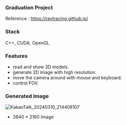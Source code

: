 ### Graduation Project
Reference : https://raytracing.github.io/

### Stack
C++, CUDA, OpenGL

### Features
- read and show 3D models.
- generate 2D image with high resolution.
- move the camera around with mouse and keyboard.
- control FOV.

### Generated Image
![KakaoTalk_20240310_214408107](https://github.com/23-2-Project/Graduation_Project/assets/58208787/7da40bd3-9458-45a7-abaa-be4319535e85)
- 3840 * 2160 Image
